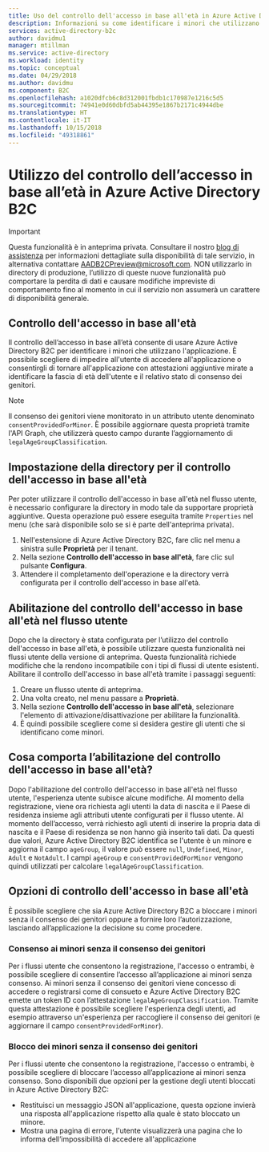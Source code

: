 ```yaml
---
title: Uso del controllo dell'accesso in base all'età in Azure Active Directory B2C | Microsoft Docs
description: Informazioni su come identificare i minori che utilizzano l'applicazione.
services: active-directory-b2c
author: davidmu1
manager: mtillman
ms.service: active-directory
ms.workload: identity
ms.topic: conceptual
ms.date: 04/29/2018
ms.author: davidmu
ms.component: B2C
ms.openlocfilehash: a1020dfcb6c8d312001fbdb1c170987e1216c5d5
ms.sourcegitcommit: 74941e0d60dbfd5ab44395e1867b2171c4944dbe
ms.translationtype: HT
ms.contentlocale: it-IT
ms.lasthandoff: 10/15/2018
ms.locfileid: "49318861"
---
```

# <a name="using-age-gating-in-azure-ad-b2c"></a>Utilizzo del controllo dell’accesso in base all’età in Azure Active Directory B2C

>[!IMPORTANT]
>Questa funzionalità è in anteprima privata.  Consultare il nostro [blog di assistenza](https://blogs.msdn.microsoft.com/azureadb2c/) per informazioni dettagliate sulla disponibilità di tale servizio, in alternativa contattare AADB2CPreview@microsoft.com.  NON utilizzarlo in directory di produzione, l’utilizzo di queste nuove funzionalità può comportare la perdita di dati e causare modifiche impreviste di comportamento fino al momento in cui il servizio non assumerà un carattere di disponibilità generale.  
>

## <a name="age-gating"></a>Controllo dell'accesso in base all'età
Il controllo dell’accesso in base all’età consente di usare Azure Active Directory B2C per identificare i minori che utilizzano l'applicazione.  È possibile scegliere di impedire all'utente di accedere all'applicazione o consentirgli di tornare all'applicazione con attestazioni aggiuntive mirate a identificare la fascia di età dell'utente e il relativo stato di consenso dei genitori.  

>[!NOTE]
>Il consenso dei genitori viene monitorato in un attributo utente denominato `consentProvidedForMinor`.  È possibile aggiornare questa proprietà tramite l'API Graph, che utilizzerà questo campo durante l’aggiornamento di `legalAgeGroupClassification`.
>

## <a name="setting-up-your-directory-for-age-gating"></a>Impostazione della directory per il controllo dell'accesso in base all'età
Per poter utilizzare il controllo dell'accesso in base all'età nel flusso utente, è necessario configurare la directory in modo tale da supportare proprietà aggiuntive. Questa operazione può essere eseguita tramite `Properties` nel menu (che sarà disponibile solo se si è parte dell'anteprima privata).  
1. Nell'estensione di Azure Active Directory B2C, fare clic nel menu a sinistra sulle **Proprietà** per il tenant.
2. Nella sezione **Controllo dell'accesso in base all'età**, fare clic sul pulsante **Configura**.
3. Attendere il completamento dell'operazione e la directory verrà configurata per il controllo dell'accesso in base all'età.

## <a name="enabling-age-gating-in-your-user-flow"></a>Abilitazione del controllo dell'accesso in base all'età nel flusso utente
Dopo che la directory è stata configurata per l’utilizzo del controllo dell'accesso in base all'età, è possibile utilizzare questa funzionalità nei flussi utente della versione di anteprima.  Questa funzionalità richiede modifiche che la rendono incompatibile con i tipi di flussi di utente esistenti.  Abilitare il controllo dell'accesso in base all'età tramite i passaggi seguenti:
1. Creare un flusso utente di anteprima.
2. Una volta creato, nel menu passare a **Proprietà**.
3. Nella sezione **Controllo dell'accesso in base all'età**, selezionare l'elemento di attivazione/disattivazione per abilitare la funzionalità.
4. È quindi possibile scegliere come si desidera gestire gli utenti che si identificano come minori.

## <a name="what-does-enabling-age-gating-do"></a>Cosa comporta l’abilitazione del controllo dell'accesso in base all'età?
Dopo l'abilitazione del controllo dell'accesso in base all'età nel flusso utente, l'esperienza utente subisce alcune modifiche.  Al momento della registrazione, viene ora richiesta agli utenti la data di nascita e il Paese di residenza insieme agli attributi utente configurati per il flusso utente.  Al momento dell’accesso, verrà richiesto agli utenti di inserire la propria data di nascita e il Paese di residenza se non hanno già inserito tali dati.  Da questi due valori, Azure Active Directory B2C identifica se l'utente è un minore e aggiorna il campo `ageGroup`, il valore può essere `null`, `Undefined`, `Minor`, `Adult` e `NotAdult`.  I campi `ageGroup` e `consentProvidedForMinor` vengono quindi utilizzati per calcolare `legalAgeGroupClassification`. 

## <a name="age-gating-options"></a>Opzioni di controllo dell'accesso in base all'età
È possibile scegliere che sia Azure Active Directory B2C a bloccare i minori senza il consenso dei genitori oppure a fornire loro l’autorizzazione, lasciando all’applicazione la decisione su come procedere.  

### <a name="allowing-minors-without-parental-consent"></a>Consenso ai minori senza il consenso dei genitori
Per i flussi utente che consentono la registrazione, l'accesso o entrambi, è possibile scegliere di consentire l’accesso all’applicazione ai minori senza consenso.  Ai minori senza il consenso dei genitori viene concesso di accedere o registrarsi come di consueto e Azure Active Directory B2C emette un token ID con l’attestazione `legalAgeGroupClassification`.  Tramite questa attestazione è possibile scegliere l'esperienza degli utenti, ad esempio attraverso un'esperienza per raccogliere il consenso dei genitori (e aggiornare il campo `consentProvidedForMinor`).

### <a name="blocking-minors-without-parental-consent"></a>Blocco dei minori senza il consenso dei genitori
Per i flussi utente che consentono la registrazione, l'accesso o entrambi, è possibile scegliere di bloccare l’accesso all’applicazione ai minori senza consenso.  Sono disponibili due opzioni per la gestione degli utenti bloccati in Azure Active Directory B2C:
* Restituisci un messaggio JSON all'applicazione, questa opzione invierà una risposta all'applicazione rispetto alla quale è stato bloccato un minore.
* Mostra una pagina di errore, l'utente visualizzerà una pagina che lo informa dell’impossibilità di accedere all'applicazione
